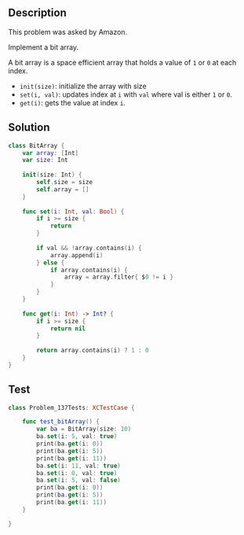 ## Description

This problem was asked by Amazon.

Implement a bit array.

A bit array is a space efficient array that holds a value of `1` or `0` at each index.

- `init(size)`: initialize the array with size
- `set(i, val)`: updates index at `i` with `val` where val is either `1` or `0`.
- `get(i)`: gets the value at index `i`.

## Solution

```swift
class BitArray {
    var array: [Int]
    var size: Int
    
    init(size: Int) {
        self.size = size
        self.array = []
    }
    
    func set(i: Int, val: Bool) {
        if i >= size {
            return
        }
        
        if val && !array.contains(i) {
            array.append(i)
        } else {
            if array.contains(i) {
                array = array.filter{ $0 != i }
            }
        }
    }
    
    func get(i: Int) -> Int? {
        if i >= size {
            return nil
        }
        
        return array.contains(i) ? 1 : 0
    }
}
```

## Test

```swift
class Problem_137Tests: XCTestCase {

    func test_bitArray() {
        var ba = BitArray(size: 10)
        ba.set(i: 5, val: true)
        print(ba.get(i: 0))
        print(ba.get(i: 5))
        print(ba.get(i: 11))
        ba.set(i: 11, val: true)
        ba.set(i: 0, val: true)
        ba.set(i: 5, val: false)
        print(ba.get(i: 0))
        print(ba.get(i: 5))
        print(ba.get(i: 11))
    }

}
```